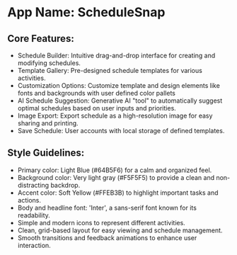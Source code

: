 # **App Name**: ScheduleSnap

## Core Features:

- Schedule Builder: Intuitive drag-and-drop interface for creating and modifying schedules.
- Template Gallery: Pre-designed schedule templates for various activities.
- Customization Options: Customize template and design elements like fonts and backgrounds with user defined color pallets
- AI Schedule Suggestion: Generative AI "tool" to automatically suggest optimal schedules based on user inputs and priorities.
- Image Export: Export schedule as a high-resolution image for easy sharing and printing.
- Save Schedule: User accounts with local storage of defined templates.

## Style Guidelines:

- Primary color: Light Blue (#64B5F6) for a calm and organized feel.
- Background color: Very light gray (#F5F5F5) to provide a clean and non-distracting backdrop.
- Accent color: Soft Yellow (#FFEB3B) to highlight important tasks and actions.
- Body and headline font: 'Inter', a sans-serif font known for its readability.
- Simple and modern icons to represent different activities.
- Clean, grid-based layout for easy viewing and schedule management.
- Smooth transitions and feedback animations to enhance user interaction.